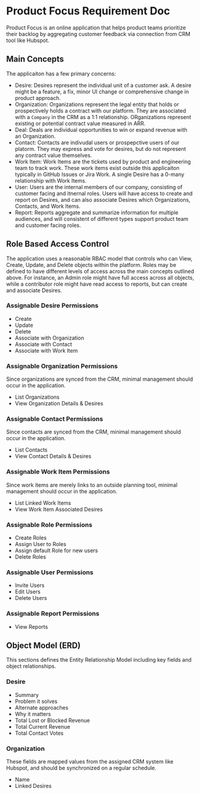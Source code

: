 # Product Focus Requirement Doc

Product Focus is an online application that helps product teams prioritize their backlog by aggregating customer feedback via connection from CRM tool like Hubspot.

## Main Concepts

The applicaiton has a few primary concerns:

- Desire: Desires represent the individual unit of a customer ask. A desire might be a feature, a fix, minor UI change or comprehensive change in product approach.
- Organization: Organizations represent the legal entity that holds or prospectively holds a contract with our platform. They are associated with a `Company` in the CRM as a 1:1 relationship. ORganizations represent existing or potential contract value measured in ARR.
- Deal: Deals are individual opportunities to win or expand revenue with an Organization. 
- Contact: Contacts are indivudal users or prospepctive users of our platorm. They may express and vote for desires, but do not represent any contract value themselves.
- Work Item: Work Items are the tickets used by product and engineering team to track work. These work items exist outside this applicaiton typically in GitHub Issues or Jira Work. A single Desire has a 0-many relationship with Work Items.
- User: Users are the internal members of our company, consisting of customer facing and itnernal roles. Users will have access to create and report on Desires, and can also associate Desires which Organizations, Contacts, and Work Items.
- Report: Reports aggregate and summarize information for multiple audiences, and will consistent of different types support product team and customer facing roles.


## Role Based Access Control

The application uses a reasonable RBAC model that controls who can View, Create, Update, and Delete objects within the platform.  Roles may be defined to have different levels of access across the main concepts outlined above.
For instance, an Admin role might have full access across all objects, while a contributor role might have read access to reports, but can create and associate Desires.

### Assignable Desire Permissions 
- Create
- Update
- Delete
- Associate with Organization
- Associate with Contact
- Associate with Work Item

### Assignable Organization Permissions

Since organizations are synced from the CRM, minimal management should occur in the application.

- List Organizations
- View Organization Details & Desires

### Assignable Contact Permissions

Since contacts are synced from the CRM, minimal management should occur in the application.

- List Contacts
- View Contact Details & Desires
  
### Assignable Work Item Permissions

Since work items are merely links to an outside planning tool, minimal management should occur in the application.

- List Linked Work Items
- View Work Item Associated Desires

### Assignable Role Permissions

- Create Roles
- Assign User to Roles
- Assign default Role for new users
- Delete Roles
  
### Assignable User Permissions

- Invite Users
- Edit Users
- Delete Users

### Assignable Report Permissions

- View Reports
  
  
## Object Model (ERD)

This sections defines the Entity Relationship Model including key fields and object relationships.

### Desire

- Summary
- Problem it solves
- Alternate approaches
- Why it matters
- Total Lost or Blocked Revenue
- Total Current Revenue
- Total Contact Votes

### Organization

These fields are mapped values from the assigned CRM system like Hubspot, and should be synchronized on a regular schedule.

- Name
- Linked Desires
